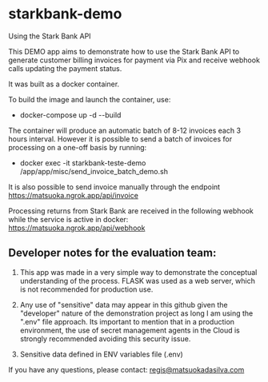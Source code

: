 # starkbank-demo
Using the Stark Bank API

This DEMO app aims to demonstrate how to use the Stark Bank API to generate customer billing invoices for payment via Pix and receive webhook calls updating the payment status.

It was built as a docker container.

To build the image and launch the container, use:

* docker-compose up -d --build

The container will produce an automatic batch of 8-12 invoices each 3 hours interval.  However it is possible to send a batch of invoices for processing on a one-off basis by running:

* docker exec -it starkbank-teste-demo /app/app/misc/send_invoice_batch_demo.sh

It is also possible to send invoice manually through the endpoint https://matsuoka.ngrok.app/api/invoice

Processing returns from Stark Bank are received in the following webhook while the service is active in docker:
https://matsuoka.ngrok.app/api/webhook

## Developer notes for the evaluation team: 

1) This app was made in a very simple way to demonstrate the conceptual understanding of the process. FLASK was used as a web server, which is not recommended for production use. 

2) Any use of "sensitive" data may appear in this github given the "developer" nature of the demonstration project as long I am using the ".env" file approach. Its important to mention that in a production environment, the use of secret management agents in the Cloud is strongly recommended avoiding this security issue.

3) Sensitive data defined in ENV variables file (.env)

If you have any questions, please contact: regis@matsuokadasilva.com

